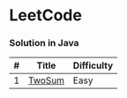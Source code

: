 # LeetCode
### Solution in Java

| #    | Title                                                        | Difficulty |
| ---- | ------------------------------------------------------------ | ---------- |
| 1    | [TwoSum](https://github.com/xiaodu01/leetcode/blob/master/src/java/easy/TwoSum.java) | Easy       |
